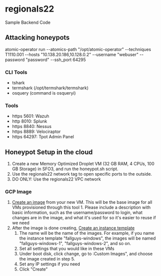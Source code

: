 # regionals22
Sample Backend Code


## Attacking honeypots
atomic-operator run --atomics-path "/opt/atomic-operator" --techniques T1110.001 --hosts "10.138.20.186,10.128.0.2" --username "webuser" --password "password" --ssh_port 64295


### CLI Tools
- tshark
- termshark (/opt/termshark/termshark)
- osquery (command is osqueryi)

### Tools
- https 5601: Wazuh 
- http 8010: Splunk 
- https 8840: Nessus 
- https 8889: Velociraptor 
- https 64297: Tpot Admin Panel 

## Honeypot Setup in the cloud
1. Create a new Memory Optimized Droplet VM (32 GB RAM, 4 CPUs, 100 GB Storage) in SFO3, and run the honeypot.sh script. 
2. Use the regionals22 network tag to open specific ports to the outside.
3. DO ONLY: Use the regionals22 VPC network

### GCP Image
1. [Create an image](https://console.cloud.google.com/compute/imagesAdd) from your new VM. This will be the base image for all VMs provisioned through this tool 1. Please include a description with basic information, such as the username/password to login, what changes are in the image, and what it's used for so it's easier to reuse if we need
2. After the image is done creating, [Create an instance template](https://console.cloud.google.com/compute/instanceTemplates/add)
   1. The name will be the name of the images. For example, if you name the instance template "fallguys-windows", the images will be named "fallguys-windows-1", "fallguys-windows-2", and so on.
   2. Set all settings that you would like in these VMs
   3. Under boot disk, click change, go to :Custom Images", and choose the image created in step 5.
   4. Set any IP settings if you need
   5. Click "Create"

